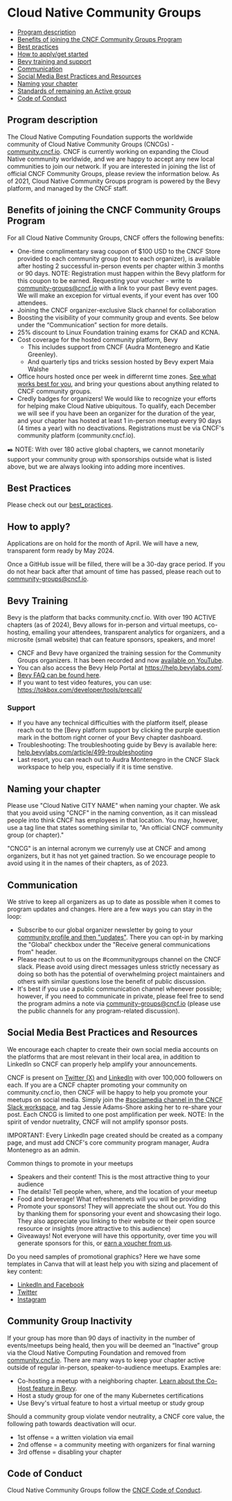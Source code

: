 # Cloud Native Community Groups

* [Program description](#program-description)
* [Benefits of joining the CNCF Community Groups Program](#benefits-of-joining-the-cncf-community-groups-program)
* [Best practices](#best-practices)
* [How to apply/get started](#how-to-apply)
* [Bevy training and support](#bevy-training)
* [Communication](#communication)
* [Social Media Best Practices and Resources](#social-media-best-practices-and-resources)
* [Naming your chapter](#naming-your-chapter)
* [Standards of remaining an Active group](#community-group-inactivity)
* [Code of Conduct](#code-of-conduct)

## Program description

The Cloud Native Computing Foundation supports the worldwide community of Cloud Native Community Groups (CNCGs) - [community.cncf.io](https://community.cncf.io).
CNCF is currently working on expanding the Cloud Native community worldwide, and we are happy to accept any new local communities to join our network.
If you are interested in joining the list of official CNCF Community Groups, please review the information below.
As of 2021, Cloud Native Community Groups program is powered by the Bevy platform, and managed by the CNCF staff.

## Benefits of joining the CNCF Community Groups Program

For all Cloud Native Community Groups, CNCF offers the following benefits:
- One-time complimentary swag coupon of $100 USD to the CNCF Store provided to each community group (not to each organizer), is available after hosting 2 successful in-person events per chapter within 3 months or 90 days. NOTE: Registration must happen within the Bevy platform for this coupon to be earned. Requesting your voucher - write to community-groups@cncf.io with a link to your past Bevy event pages. We will make an excepion for virtual events, if your event has over 100 attendees.
- Joining the CNCF organizer-exclusive Slack channel for collaboration
- Boosting the visibility of your community group and events. See below under the “Communication” section for more details.
- 25% discount to Linux Foundation training exams for CKAD and KCNA.
- Cost coverage for the hosted community platform, Bevy
  - This includes support from CNCF (Audra Montenegro and Katie Greenley).
  - And quarterly tips and tricks session hosted by Bevy expert Maia Walshe
- Office hours hosted once per week in differernt time zones. [See what works best for you](https://community.cncf.io/central-city/), and bring your questions about anything related to CNCF community groups.
- Credly badges for organizers! We would like to recognize your efforts for helping make Cloud Native ubiquitous. To qualify, each December we will see if you have been an organizer for the duration of the year, and your chapter has hosted at least 1 in-person meetup every 90 days (4 times a year) with no deactivations. Registrations must be via CNCF's community platform (community.cncf.io).

✒️ NOTE: With over 180 active global chapters, we cannot monetarily support your community group with sponsorships outside what is listed above, but we are always looking into adding more incentives.

## Best Practices

Please check out our [best_practices](./best_practices.md).

## How to apply?

Applications are on hold for the month of April. We will have a new, transparent form ready by May 2024.

Once a GitHub issue will be filled, there will be a 30-day grace period. If you do not hear back after that amount of time has passed, please reach out to community-groups@cncf.io.


## Bevy Training

Bevy is the platform that backs community.cncf.io. With over 190 ACTIVE chapters (as of 2024), Bevy allows for in-person and virtual meetups, co-hosting, emailing your attendees, transparent analytics for organizers, and a microsite (small website) that can feature sponsors, speakers, and more!

* CNCF and Bevy have organized the training session for the Community Groups organizers. It has been recorded and now [available on YouTube](https://www.youtube.com/watch?v=_rBdomoYlmc).
* You can also access the Bevy Help Portal at <https://help.bevylabs.com/>.
* [Bevy FAQ can be found here](https://github.com/cncf/communitygroups/blob/main/FAQ.md).
* If you want to test video features, you can use: https://tokbox.com/developer/tools/precall/

### Support

- If you have any technical difficulties with the platform itself, please reach out to the [Bevy platform support by clicking the purple question mark in the bottom right corner of your Bevy chapter dashboard.
- Troubleshooting: The troubleshooting guide by Bevy is available here: [help.bevylabs.com/article/499-troubleshooting](https://help.bevylabs.com/article/499-troubleshooting)
- Last resort, you can reach out to Audra Montenegro in the CNCF Slack workspace to help you, especially if it is time senstive.

## Naming your chapter

Please use "Cloud Native CITY NAME" when naming your chapter. We ask that you avoid using "CNCF" in the naming convention, as it can misslead people into think CNCF has employees in that location. You may, however, use a tag line that states something similar to, "An official CNCF community group (or chapter)."

"CNCG" is an internal acronym we currenyly use at CNCF and among organizers, but it has not yet gained traction. So we encourage people to avoid using it in the names of their chapters, as of 2023.

## Communication

We strive to keep all organizers as up to date as possible when it comes to program updates and changes. Here are a few ways you can stay in the loop:
* Subscribe to our global organizer newsletter by going to your [community profile and then "updates"](https://community.cncf.io/accounts/profile/#updates). There you can opt-in by marking the "Global" checkbox under the "Receive general communications from" header.
* Please reach out to us on the #communitygroups channel on the CNCF slack. Please avoid using direct messages unless strictly necessary as doing so both has the potential of overwhelming project maintainers and others with similar questions lose the benefit of public discussion.
* It's best if you use a public communication channel whenever possible; however, if you need to communicate in private, please feel free to send the program admins a note via community-groups@cncf.io (please use the public channels for any program-related discussion).

## Social Media Best Practices and Resources

We encourage each chapter to create their own social media accounts on the platforms that are most relevant in their local area, in addition to LinkedIn so CNCF can properly help amplify your announcements.

CNCF is present on [Twitter (X)](https://twitter.com/CloudNativeFdn) and [LinkedIn](https://www.linkedin.com/company/cloud-native-computing-foundation/mycompany/) with over 100,000 followers on each. If you are a CNCF chapter promoting your community on community.cncf.io, then CNCF will be happy to help you promote your meetups on social media. Simply join the [#sociamedia channel in the CNCF Slack workspace](https://cloud-native.slack.com/archives/C12MRQ97A), and tag Jessie Adams-Shore asking her to re-share your post. Each CNCG is limited to one post amplification per week. NOTE: In the spirit of vendor nuetrality, CNCF will not amplify sponsor posts.

IMPORTANT: Every LinkedIn page created should be created as a company page, and must add CNCF's core community program manager, Audra Montenegro as an admin.

Common things to promote in your meetups
* Speakers and their content! This is the most attractive thing to your audience
* The details! Tell people when, where, and the location of your meetup
* Food and beverage! What refreshmenets will you will be providing
* Promote your sponsors! They will appreciate the shout out. You do this by thanking them for sponsoring your event and showcasing their logo. They also appreciate you linking to their website or their open source resource or insights (more attractive to this audience)
* Giveaways! Not everyone will have this opportunity, over time you will generate sponsors for this, or [earn a voucher from us](benefits-of-joining-the-CNCF-community-groups-program).

Do you need samples of promotional graphics? Here we have some templates in Canva that will at least help you with sizing and placement of key content:
* [LinkedIn and Facebook](https://www.canva.com/design/DAGDoVUWY9w/QwHhJgCuoEFvefVxQIGJ2w/view?)
* [Twitter](https://www.canva.com/design/DAGDoQ6zx2c/5ym4UFerINEdRlgEyHmTuA/view?)
* [Instagram](https://www.canva.com/design/DAGDoXtCdB4/CIqyQVHUcfmq_AcDswEMVw/view?)

## Community Group Inactivity

If your group has more than 90 days of inactivity in the number of events/meetups being heald, then you will be deemed an “Inactive” group via the Cloud Native Computing Foundation and removed from [community.cncf.io](https://community.cncf.io/). There are many ways to keep your chapter active outside of regular in-person, speaker-to-audience meetups. Examples are:
* Co-hosting a meetup with a neighboring chapter. [Learn about the Co-Host feature in Bevy](https://youtu.be/rEKoZ5OAGpo).
* Host a study group for one of the many Kubernetes certifications
* Use Bevy's virtual feature to host a virtual meetup or study group

Should a community group violate vendor neutrality, a CNCF core value, the following path towards deactivation will ocur.
* 1st offense = a written violation via email
* 2nd offense = a community meeting with organizers for final warning
* 3rd offense = disabling your chapter

## Code of Conduct

Cloud Native Community Groups follow the [CNCF Code of Conduct](https://github.com/cncf/foundation/blob/master/code-of-conduct.md).
